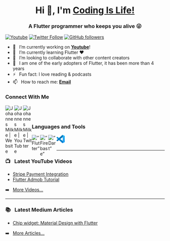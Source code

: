 <h1 align="center"> Hi 👋, I'm <a href="https://www.youtube.com/CodingIsLife?sub_confirmation=1">Coding Is Life!</a></h1>
<h3 align="center">A Flutter programmer who keeps you alive 😜</h3>

[![Youtube](https://img.shields.io/static/v1?label=CodingIsLife&message=Subscribe&logo=YouTube&color=FF0000&style=for-the-badge)][youtube]
[![Twitter Follow](https://img.shields.io/twitter/follow/coding_is__life?color=1DA1F2&label=Followers&logo=twitter&style=for-the-badge)][twitter]
[![GitHub followers](https://img.shields.io/github/followers/codeislife07?logo=GitHub&style=for-the-badge)][github]
<!-- [![Linkedin: codeislife07](https://img.shields.io/badge/-CONNECT-blue?style=for-the-badge&logo=Linkedin&link=https://www.linkedin.com/in/codeislife07/)][linkedin] -->

- 🔭 &ensp;I’m currently working on [**Youtube**][youtube]!
- 🌱 &ensp;I’m currently learning Flutter ❤️
- 👯 &ensp;I’m looking to collaborate with other content creators
- 🗿 &ensp;I am one of the early adopters of Flutter, it has been more than 4 years
- ⚡ &ensp;Fun fact: I love reading & podcasts
- 📫 &ensp;How to reach me: [**Email**][email]

### Connect With Me

[<img align="left" alt="Johannes Milke | Website" width="28px" src="https://firebasestorage.googleapis.com/v0/b/web-johannesmilke.appspot.com/o/other%2Fsocial%2Fwebsite.png?alt=media" />][website]
[<img align="left" alt="Johannes Milke | YouTube" width="28px" src="https://firebasestorage.googleapis.com/v0/b/web-johannesmilke.appspot.com/o/other%2Fsocial%2Fyoutube.png?alt=media" />][youtube]
[<img align="left" alt="Johannes Milke | Twitter" width="28px" src="https://firebasestorage.googleapis.com/v0/b/web-johannesmilke.appspot.com/o/other%2Fsocial%2Ftwitter.png?alt=media" />][twitter]
<!-- [<img align="left" alt="Johannes Milke | LinkedIn" width="28px" src="https://firebasestorage.googleapis.com/v0/b/web-johannesmilke.appspot.com/o/other%2Fsocial%2Flinkedin.png?alt=media" />][linkedin] -->
<!--[<img align="left" alt="Johannes Milke | Instagram" width="28px" src="https://firebasestorage.googleapis.com/v0/b/web-codeislife07.appspot.com/o/other%2Fsocial%2Finstagram.png?alt=media" />][instagram]
[<img align="left" alt="Johannes Milke | Facebook" width="28px" src="https://firebasestorage.googleapis.com/v0/b/web-codeislife07.appspot.com/o/other%2Fsocial%2Ffacebook.png?alt=media" />][facebook]
[<img align="left" alt="Johannes Milke | Medium" width="28px" src="https://firebasestorage.googleapis.com/v0/b/web-codeislife07.appspot.com/o/other%2Fsocial%2Fmedium.png?alt=media" />][medium] -->


<br />
<br />

### Languages and Tools
[<img align="left" alt=“Flutter” width="26px" src="https://www.vectorlogo.zone/logos/flutterio/flutterio-icon.svg" />][youtube]
[<img align="left" alt=“Firebase” width="26px" src="https://www.vectorlogo.zone/logos/firebase/firebase-icon.svg" />][youtube]
[<img align="left" alt=“Dart” width="26px" src="https://www.vectorlogo.zone/logos/dartlang/dartlang-icon.svg" />][youtube]
[<img align="left" alt=“Github” width="26px" src="https://raw.githubusercontent.com/github/explore/80688e429a7d4ef2fca1e82350fe8e3517d3494d/topics/visual-studio-code/visual-studio-code.png" />][youtube]



<br />
<br />

---

### 📺 &ensp;Latest YouTube Videos

<!-- YOUTUBE:START -->
- [Stripe Payment Integration ](https://youtu.be/B-YZgi0o61I)
- [Flutter Admob Tutorial](https://www.youtube.com/playlist?list=PLonUxA9kW-V4akWCux59JLQusIAimGZYh)
<!-- YOUTUBE:END -->

➡️ &ensp;[More Videos...](https://youtube.com/CodingIsLife/videos)

---

### 📚 &ensp;Latest Medium Articles

<!-- BLOG-POST-LIST:START -->
- [Chip widget: Material Design with Flutter](https://medium.com/flutter-community/chip-widget-material-designh-flutter-4a834553c9ab?source=rss-1d0dd7b62afc------2)
<!-- BLOG-POST-LIST:END -->

➡️ &ensp;[More Articles...](https://medium.com/@codeislife07)



[website]: https://codingislife.net
[twitter]: https://twitter.com/intent/follow?original_referer=https%3A%2F%2Fgithub.com%2Fcodeislife07&screen_name=coding_is__life
[youtube]: https://youtube.com/@CodingIsLife?sub_confirmation=1
[linkedin]: https://www.linkedin.com/company/codingislife/
[github]: https://github.com/codeislife
[instagram]: https://instagram.com/coding__is__life
[facebook]: https://www.facebook.com/CodingIsLife
[medium]: https://medium.com/@CodingIsLife
[email]: mailto:codingislife07@gmail.com
